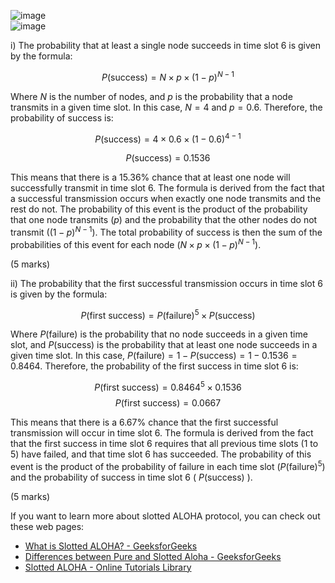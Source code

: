 ![image](https://github.com/wtxd1234/Computer-Networks/assets/41671135/1c692285-a412-482c-af29-2d68feab2041)
<br>![image](https://github.com/wtxd1234/Computer-Networks/assets/41671135/aef8b909-367c-4343-b026-19f8677f1935)<br>


i) The probability that at least a single node succeeds in time slot 6 is given by the formula:

$$P(\text{success}) = N \times p \times (1-p)^{N-1}$$

Where $N$ is the number of nodes, and $p$ is the probability that a node transmits in a given time slot. In this case, $N = 4$ and $p = 0.6$. Therefore, the probability of success is:

$$P(\text{success}) = 4 \times 0.6 \times (1-0.6)^{4-1}$$

$$P(\text{success}) = 0.1536$$

This means that there is a 15.36% chance that at least one node will successfully transmit in time slot 6. The formula is derived from the fact that a successful transmission occurs when exactly one node transmits and the rest do not. The probability of this event is the product of the probability that one node transmits ($p$) and the probability that the other nodes do not transmit ($(1-p)^{N-1}$). The total probability of success is then the sum of the probabilities of this event for each node ($N \times p \times (1-p)^{N-1}$).

(5 marks)

ii) The probability that the first successful transmission occurs in time slot 6 is given by the formula:

$$P(\text{first success}) = P(\text{failure})^{5} \times P(\text{success})$$

Where $P(\text{failure})$ is the probability that no node succeeds in a given time slot, and $P(\text{success})$ is the probability that at least one node succeeds in a given time slot. In this case, $P(\text{failure}) = 1 - P(\text{success}) = 1 - 0.1536 = 0.8464$. Therefore, the probability of the first success in time slot 6 is:

$$P(\text{first success}) = 0.8464^{5} \times 0.1536$$
$$P(\text{first success}) = 0.0667$$

This means that there is a 6.67% chance that the first successful transmission will occur in time slot 6. The formula is derived from the fact that the first success in time slot 6 requires that all previous time slots (1 to 5) have failed, and that time slot 6 has succeeded. The probability of this event is the product of the probability of failure in each time slot ($P(\text{failure})^{5}$) and the probability of success in time slot 6 ( $P(\text{success})$ ).

(5 marks)

If you want to learn more about slotted ALOHA protocol, you can check out these web pages:

- [What is Slotted ALOHA? - GeeksforGeeks](^1^)
- [Differences between Pure and Slotted Aloha - GeeksforGeeks](^2^)
- [Slotted ALOHA - Online Tutorials Library](^3^)
